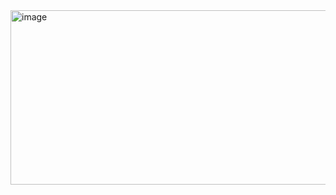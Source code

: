 <img width="667" height="279" alt="image" src="https://github.com/user-attachments/assets/95cf3c89-6683-45c8-9d7f-9fb22ef80f25" />
